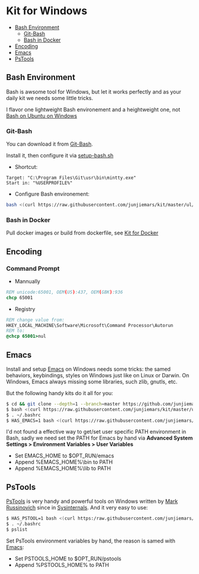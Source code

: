 # Kit for Windows

* [Bash Environment](#bash-environment)
  * [Git-Bash](#git-bash)
  * [Bash in Docker](#bash-in-docker)
* [Encoding](#encoding)
* [Emacs](#emacs)
* [PsTools](#pstools)


## Bash Environment
Bash is awsome tool for Windows, but let it works perfectly and as 
your daily kit we needs some little tricks.

I flavor one lightweight Bash environement and a heightweight one, not
[Bash on Ubuntu on Windows](https://msdn.microsoft.com/en-us/commandline/wsl/about)

### Git-Bash 
You can download it from [Git-Bash](https://git-scm.com/downloads).

Install it, then configure it via [setup-bash.sh](https://raw.githubusercontent.cn/junjiemars/kit/master/ul/setup-bash.sh)

* Shortcut: 
```
Target: "C:\Program Files\Git\usr\bin\mintty.exe"
Start in: "%USERPROFILE%"
```
* Configure Bash environement:
```sh
bash <(curl https://raw.githubusercontent.com/junjiemars/kit/master/ul/setup-bash.sh)
```

### Bash in Docker 
Pull docker images or build from dockerfile, see [Kit for Docker](https://raw.githubusercontent.com/junjiemars/kit/master/docker/README.md)

## Encoding

### Command Prompt
* Mannually
```bat
REM unicode:65001, OEM(US):437, OEM(GBK):936
chcp 65001
```
* Registry
```bat
REM change value from:
HKEY_LOCAL_MACHINE\Software\Microsoft\Command Processor\Autorun
REM to:
@chcp 65001>nul
```

## Emacs
Install and setup [Emacs](https://www.gnu.org/software/emacs/) on Windows needs some tricks: the samed behaviors, keybindings, styles on Windows just like on Linux or Darwin.
On Windows, Emacs always missing some libraries, such zlib, gnutls, etc.

But the following handy kits do it all for you:
```sh
$ cd && git clone --depth=1 --branch=master https://github.com/junjiemars/.emacs.d.git
$ bash <(curl https://raw.githubusercontent.com/junjiemars/kit/master/ul/setup-bash.sh)
$ . ~/.bashrc
$ HAS_EMACS=1 bash <(curl https://raw.githubusercontent.com/junjiemars/kit/master/win/install-win-kits.sh)
```

I'd not found a effective way to get/set user specific PATH environment in Bash, sadly we need 
set the PATH for Emacs by hand via **Advanced System Settings > Environment Variables > User Variables**
* Set EMACS_HOME to $OPT_RUN/emacs
* Append %EMACS_HOME%\bin to PATH
* Append %EMACS_HOME%\lib to PATH

## PsTools
[PsTools](https://technet.microsoft.com/en-us/sysinternals/pstools.aspx) is very handy and powerful tools on Windows written 
by [Mark Russinovich](https://en.wikipedia.org/wiki/Mark_Russinovich) since in [Sysinternals](https://en.wikipedia.org/wiki/Sysinternals).
And it very easy to use:
```sh
$ HAS_PSTOOL=1 bash <(curl https:/raw.githubusercontent.com/junjiemars/kit/master/win/install-win-kits.sh)
$ . ~/.bashrc
$ pslist
```

Set PsTools environment variables by hand, the reason is samed with [Emacs](#emacs):
* Set PSTOOLS_HOME to $OPT_RUN/pstools
* Append %PSTOOLS_HOME% to PATH